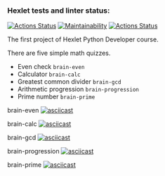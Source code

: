 ### Hexlet tests and linter status:
[![Actions Status](https://github.com/CaptainCollie/python-project-lvl1/workflows/hexlet-check/badge.svg)](https://github.com/CaptainCollie/python-project-lvl1/actions)
[![Maintainability](https://api.codeclimate.com/v1/badges/1f0b73a01a10d1345018/maintainability)](https://codeclimate.com/github/CaptainCollie/python-project-lvl1/maintainability)
[![Actions Status](https://github.com/CaptainCollie/python-project-lvl1/actions/workflows/github-actions.yml/badge.svg)](https://github.com/CaptainCollie/python-project-lvl1/actions/workflows/github-actions.yml)

The first project of Hexlet Python Developer course.

There are five simple math quizzes. 

- Even check `brain-even`
- Calculator `brain-calc`
- Greatest common divider `brain-gcd`
- Arithmetic progression `brain-progression`
- Prime number `brain-prime`

brain-even
[![asciicast](https://asciinema.org/a/AEPismdA8n7t2A3usomEzYbt3.svg)](https://asciinema.org/a/AEPismdA8n7t2A3usomEzYbt3)

brain-calc
[![asciicast](https://asciinema.org/a/Jb2sEwlsUqv99DLnUDb5i25Jt.svg)](https://asciinema.org/a/Jb2sEwlsUqv99DLnUDb5i25Jt)

brain-gcd
[![asciicast](https://asciinema.org/a/GSRK8pK9YN4ad0pZlqKwdQ90u.svg)](https://asciinema.org/a/GSRK8pK9YN4ad0pZlqKwdQ90u)

brain-progression
[![asciicast](https://asciinema.org/a/XXCVBaSu97jnKg1ADrRbo5SRK.svg)](https://asciinema.org/a/XXCVBaSu97jnKg1ADrRbo5SRK)

brain-prime
[![asciicast](https://asciinema.org/a/vdu1YGNf14BoGhbG0FzaQDeYP.svg)](https://asciinema.org/a/vdu1YGNf14BoGhbG0FzaQDeYP)
